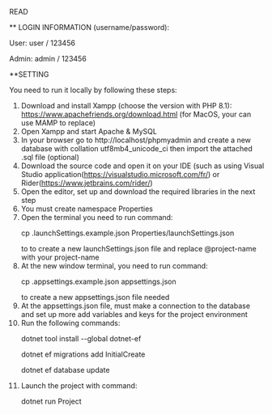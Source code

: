 READ

** LOGIN INFORMATION (username/password): <p>User: user / 123456</p>  <p>Admin: admin / 123456</p> <p>**SETTING</p>

You need to run it locally by following these steps:

1. Download and install Xampp (choose the version with PHP 8.1): https://www.apachefriends.org/download.html (for MacOS, your can  use MAMP to replace)
2. Open Xampp and start Apache & MySQL
3. In your browser go to http://localhost/phpmyadmin and create a new database with collation utf8mb4_unicode_ci then import the attached .sql file (optional)
4. Download the source code and open it on your IDE (such as using Visual Studio application(https://visualstudio.microsoft.com/fr/) or Rider(https://www.jetbrains.com/rider/)
5. Open the editor, set up and download the required libraries in the next step
6. You must create namespace Properties
7. Open the terminal you need to run command:<p> cp .launchSettings.example.json Properties/launchSettings.json </p> to to create a new launchSettings.json file and replace @project-name with your project-name
8. At the new window terminal, you need to run command:<p> cp .appsettings.example.json appsettings.json </p>to create a new appsettings.json file needed
9. At the appsettings.json file, must make a connection to the database and set up more add variables and keys for the project environment 
10. Run the following commands:<p> dotnet tool install --global dotnet-ef </p><p> dotnet ef migrations add InitialCreate </p><p> dotnet ef database update </p> 
11. Launch the project with command: <p> dotnet run Project </p>